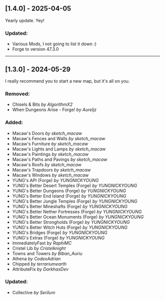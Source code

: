 ## [1.4.0] - 2025-04-05

Yearly update. Yey!

### Updated:
- Various Mods, I not going to list it down :)
- Forge to version 47.3.0

------------------------------------------------------------------------

## [1.3.0] - 2024-05-29

I really recommend you to start a new map, but it's all on you.

### Removed:
- Chisels & Bits *by AlgorithmX2*
- When Dungeons Arise - Forge! *by Aureljz*

### Added:
- Macaw's Doors *by sketch_macaw*
- Macaw's Fences and Walls *by sketch_macaw*
- Macaw's Furniture *by sketch_macaw*
- Macaw's Lights and Lamps *by sketch_macaw*
- Macaw's Paintings *by sketch_macaw*
- Macaw's Paths and Pavings *by sketch_macaw*
- Macaw's Roofs *by sketch_macaw*
- Macaw's Trapdoors *by sketch_macaw*
- Macaw's Windows *by sketch_macaw*
- YUNG's API (Forge) *by YUNGNICKYOUNG*
- YUNG's Better Desert Temples (Forge) *by YUNGNICKYOUNG*
- YUNG's Better Dungeons (Forge) *by YUNGNICKYOUNG*
- YUNG's Better End Island (Forge) *by YUNGNICKYOUNG*
- YUNG's Better Jungle Temples (Forge) *by YUNGNICKYOUNG*
- YUNG's Better Mineshafts (Forge) *by YUNGNICKYOUNG*
- YUNG's Better Nether Fortresses (Forge) *by YUNGNICKYOUNG*
- YUNG's Better Ocean Monuments (Forge) *by YUNGNICKYOUNG*
- YUNG's Better Strongholds (Forge) *by YUNGNICKYOUNG*
- YUNG's Better Witch Huts (Forge) *by YUNGNICKYOUNG*
- YUNG's Bridges (Forge) *by YUNGNICKYOUNG*
- YUNG's Extras (Forge) *by YUNGNICKYOUNG*
- ImmediatelyFast *by RaphiMC*
- Cristel Lib *by Cristelknight*
- Towns and Towers *by Biban_Auriu*
- Athena *by CodexAdrian*
- Chipped *by terrariumearth*
- AttributeFix *by DarkhaxDev*

### Updated:
- Collective *by Serilum*
